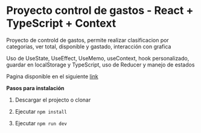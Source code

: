 # Proyecto control de gastos - React + TypeScript + Context

Proyecto de controld de gastos, permite realizar clasificacion por categorias, ver total, disponible y gastado, interacción con grafica 

Uso de UseState, UseEffect, UseMemo, useContext, hook personalizado, guardar en localStorage y TypeScript, uso de Reducer y manejo de estados

Pagina disponible en el siguiente [link](https://66b4f0f024cc3f3716ad2cea--keen-seahorse-a9f709.netlify.app/)

**Pasos para instalación**

1. Descargar el projecto o clonar

2. Ejecutar `npm install`

3. Ejecutar `npm run dev`
